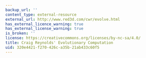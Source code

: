 ```yaml
---
backup_url: ''
content_type: external-resource
external_url: http://www.red3d.com/cwr/evolve.html
has_external_licence_warning: true
has_external_license_warning: true
is_broken: ''
license: https://creativecommons.org/licenses/by-nc-sa/4.0/
title: Craig Reynolds' Evolutionary Computation
uid: 320e4421-f270-426c-a35b-21ab433c60f5
---
```


